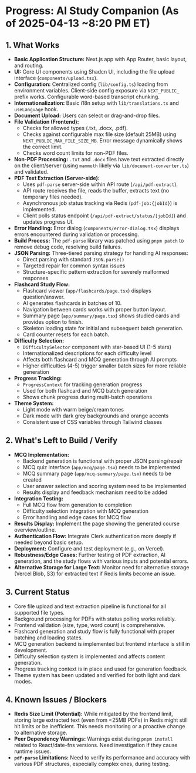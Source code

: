 # Progress: AI Study Companion (As of 2025-04-13 ~8:20 PM ET)

## 1. What Works

-   **Basic Application Structure:** Next.js app with App Router, basic layout, and routing.
-   **UI:** Core UI components using Shadcn UI, including the file upload interface (`components/upload.tsx`).
-   **Configuration:** Centralized config (`lib/config.ts`) loading from environment variables. Client-side config exposure via `NEXT_PUBLIC_` prefix works. Configurable word-based transcript chunking.
-   **Internationalization:** Basic i18n setup with `lib/translations.ts` and `useLanguage` hook.
-   **Document Upload:** Users can select or drag-and-drop files.
-   **File Validation (Frontend):**
    -   Checks for allowed types (.txt, .docx, .pdf).
    -   Checks against configurable max file size (default 25MB) using `NEXT_PUBLIC_MAX_FILE_SIZE_MB`. Error message dynamically shows the correct limit.
    -   Checks word count limits for non-PDF files.
-   **Non-PDF Processing:** `.txt` and `.docx` files have text extracted directly on the client/server (using `mammoth` likely via `lib/document-converter.ts`) and validated.
-   **PDF Text Extraction (Server-side):**
    -   Uses `pdf-parse` server-side within API route (`/api/pdf-extract`).
    -   API route receives the file, reads the buffer, extracts text (no temporary files needed).
    -   Asynchronous job status tracking via Redis (`pdf-job:{jobId}`) is implemented.
    -   Client polls status endpoint (`/api/pdf-extract/status/[jobId]`) and updates progress UI.
-   **Error Handling:** Error dialog (`components/error-dialog.tsx`) displays errors encountered during validation or processing.
-   **Build Process:** The `pdf-parse` library was patched using `pnpm patch` to remove debug code, resolving build failures.
-   **JSON Parsing:** Three-tiered parsing strategy for handling AI responses:
    -   Direct parsing with standard `JSON.parse()`
    -   Targeted repair for common syntax issues
    -   Structure-specific pattern extraction for severely malformed responses
-   **Flashcard Study Flow:**
    -   Flashcard viewer (`app/flashcards/page.tsx`) displays question/answer.
    -   AI generates flashcards in batches of 10.
    -   Navigation between cards works with proper button layout.
    -   Summary page (`app/summary/page.tsx`) shows studied cards and provides option to finish.
    -   Skeleton loading state for initial and subsequent batch generation.
    -   Card counter resets for each batch.
-   **Difficulty Selection:**
    -   `DifficultySelector` component with star-based UI (1-5 stars)
    -   Internationalized descriptions for each difficulty level
    -   Affects both flashcard and MCQ generation through AI prompts
    -   Higher difficulties (4-5) trigger smaller batch sizes for more reliable generation
-   **Progress Tracking:**
    -   `ProgressContext` for tracking generation progress
    -   Used for both flashcard and MCQ batch generation
    -   Shows chunk progress during multi-batch operations
-   **Theme System:**
    -   Light mode with warm beige/cream tones
    -   Dark mode with dark grey backgrounds and orange accents
    -   Consistent use of CSS variables through Tailwind classes

## 2. What's Left to Build / Verify

-   **MCQ Implementation:** 
    -   Backend generation is functional with proper JSON parsing/repair
    -   MCQ quiz interface (`app/mcq/page.tsx`) needs to be implemented
    -   MCQ summary page (`app/mcq-summary/page.tsx`) needs to be created
    -   User answer selection and scoring system need to be implemented
    -   Results display and feedback mechanism need to be added
-   **Integration Testing:**
    -   Full MCQ flow from generation to completion
    -   Difficulty selection integration with MCQ generation
    -   Error handling and edge cases for MCQ flow
-   **Results Display:** Implement the page showing the generated course overview/outline.
-   **Authentication Flow:** Integrate Clerk authentication more deeply if needed beyond basic setup.
-   **Deployment:** Configure and test deployment (e.g., on Vercel).
-   **Robustness/Edge Cases:** Further testing of PDF extraction, AI generation, and the study flows with various inputs and potential errors.
-   **Alternative Storage for Large Text:** Monitor need for alternative storage (Vercel Blob, S3) for extracted text if Redis limits become an issue.

## 3. Current Status

-   Core file upload and text extraction pipeline is functional for all supported file types.
-   Background processing for PDFs with status polling works reliably.
-   Frontend validation (size, type, word count) is comprehensive.
-   Flashcard generation and study flow is fully functional with proper batching and loading states.
-   MCQ generation backend is implemented but frontend interface is still in development.
-   Difficulty selection system is implemented and affects content generation.
-   Progress tracking context is in place and used for generation feedback.
-   Theme system has been updated and verified for both light and dark modes.

## 4. Known Issues / Blockers

-   **Redis Size Limit (Potential):** While mitigated by the frontend limit, storing large extracted text (even from <25MB PDFs) in Redis might still hit limits or be inefficient. This needs monitoring or a proactive change to alternative storage.
-   **Peer Dependency Warnings:** Warnings exist during `pnpm install` related to React/date-fns versions. Need investigation if they cause runtime issues.
-   **`pdf-parse` Limitations:** Need to verify its performance and accuracy with various PDF structures, especially complex ones, during testing.
